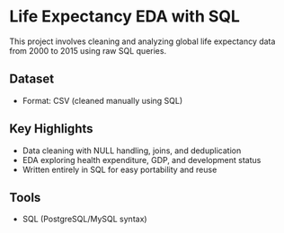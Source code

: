 # Life Expectancy EDA with SQL

This project involves cleaning and analyzing global life expectancy data from 2000 to 2015 using raw SQL queries.

## Dataset
- Format: CSV (cleaned manually using SQL)

## Key Highlights
- Data cleaning with NULL handling, joins, and deduplication
- EDA exploring health expenditure, GDP, and development status
- Written entirely in SQL for easy portability and reuse

## Tools
- SQL (PostgreSQL/MySQL syntax)

